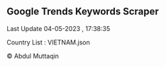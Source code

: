 

## Google Trends Keywords Scraper 
 
Last Update 04-05-2023 , 17:38:35

Country List :
VIETNAM.json



© Abdul Muttaqin 
